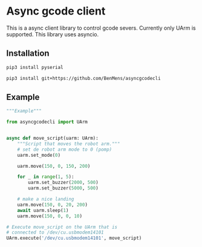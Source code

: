 # Async gcode client #

This is a async client library to control gcode severs. Currently only
UArm is supported. This library uses asyncio.

## Installation ##

```bash
pip3 install pyserial

pip3 install git+https://github.com/BenMens/asyncgcodecli
```

## Example ##

```python
"""Example"""

from asyncgcodecli import UArm


async def move_script(uarm: UArm):
    """Script that moves the robot arm."""
    # set de robot arm mode to 0 (pomp)
    uarm.set_mode(0)

    uarm.move(150, 0, 150, 200)

    for _ in range(1, 5):
        uarm.set_buzzer(2000, 500)
        uarm.set_buzzer(5000, 500)

    # make a nice landing
    uarm.move(150, 0, 20, 200)
    await uarm.sleep(1)
    uarm.move(150, 0, 0, 10)

# Execute move_script on the UArm that is
# connected to /dev/cu.usbmodem14101
UArm.execute('/dev/cu.usbmodem14101', move_script)
```
